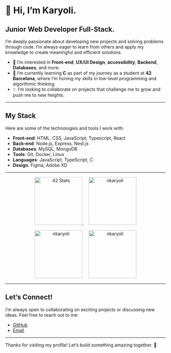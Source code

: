 # 👋 Hi, I’m Karyoli.

## Junior Web Developer Full-Stack.

I’m deeply passionate about developing new projects and solving problems through code. I’m always eager to learn from others and apply my knowledge to create meaningful and efficient solutions.

- 👀 I’m interested in **Front-end**, **UX/UI Design**, **accessibility**, **Backend**, **Databases**, and more.
- 🌱 I’m currently learning **C** as part of my journey as a student at **42 Barcelona**, where I’m honing my skills in low-level programming and algorithmic thinking.
- ✨ I’m looking to collaborate on projects that challenge me to grow and push me to new heights.

---

## My Stack

Here are some of the technologies and tools I work with:

- **Front-end**: HTML, CSS, JavaScript, Typescript, React
- **Back-end**: Node.js, Express, Nest.js
- **Databases**: MySQL, MongoDB
- **Tools**: Git, Docker, Linux
- **Languages**: JavaScript, TypeScript, C
- **Design**: Figma, Adobe XD

---
<p align="center">
  <a href="https://github.com/oakoudad/badge42">
    <img src="https://badge.mediaplus.ma/binary/knieves-?1337Badge=off&UM6P=off" alt="42 Stats" height="150"/>
  </a>
  &nbsp;&nbsp;&nbsp;
  <img src="https://github-readme-stats.vercel.app/api/top-langs?username=nkaryoli&show_icons=true&locale=en&layout=compact" alt="nkaryoli" height="150"/>
</p>

<p align="center">
  <img src="http://github-readme-streak-stats.herokuapp.com?user=nkaryoli&theme=light&background=ffffff" alt="nkaryoli" height="150"/>
  &nbsp;&nbsp;&nbsp;
  <img src="https://github-readme-stats.vercel.app/api?username=nkaryoli&show_icons=true&locale=en" alt="nkaryoli" height="150"/>
</p>


---

## Let’s Connect!

I’m always open to collaborating on exciting projects or discussing new ideas. Feel free to reach out to me:

- [GitHub](https://github.com/nkaryoli)
- [Email](mailto:karyoli@gmail.com)

---

Thanks for visiting my profile! Let’s build something amazing together. 🚀

